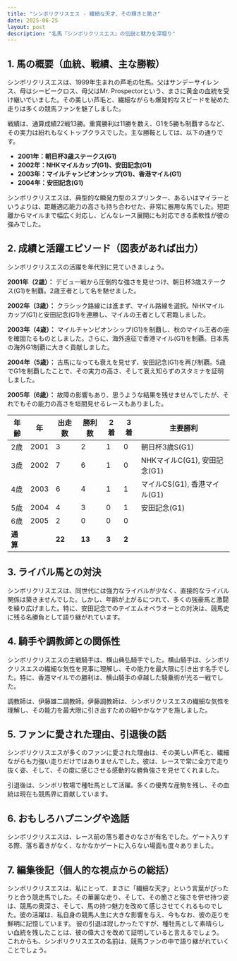 ```yaml
---
title: "シンボリクリスエス - 繊細な天才、その輝きと脆さ"
date: 2025-06-25
layout: post
description: "名馬『シンボリクリスエス』の伝説と魅力を深堀り"
---
```


## 1. 馬の概要（血統、戦績、主な勝鞍）

シンボリクリスエスは、1999年生まれの芦毛の牡馬。父はサンデーサイレンス、母はシービークロス、母父はMr. Prospectorという、まさに黄金の血統を受け継いでいました。その美しい芦毛と、繊細ながらも爆発的なスピードを秘めた走りは多くの競馬ファンを魅了しました。

戦績は、通算成績22戦13勝。重賞勝利は11勝を数え、G1を5勝も制覇するなど、その実力は紛れもなくトップクラスでした。主な勝鞍としては、以下の通りです。

* **2001年：朝日杯3歳ステークス(G1)**
* **2002年：NHKマイルカップ(G1)、安田記念(G1)**
* **2003年：マイルチャンピオンシップ(G1)、香港マイル(G1)**
* **2004年：安田記念(G1)**


シンボリクリスエスは、典型的な瞬発力型のスプリンター、あるいはマイラーというよりは、距離適応能力の高さも持ち合わせた、非常に器用な馬でした。短距離からマイルまで幅広く対応し、どんなレース展開にも対応できる柔軟性が彼の強みでした。


## 2. 成績と活躍エピソード（図表があれば出力）


シンボリクリスエスの活躍を年代別に見ていきましょう。

**2001年（2歳）：**  デビュー戦から圧倒的な強さを見せつけ、朝日杯3歳ステークス(G1)を制覇。2歳王者として名を馳せました。

**2002年（3歳）：**  クラシック路線には進まず、マイル路線を選択。NHKマイルカップ(G1)と安田記念(G1)を連勝し、マイルの王者として君臨しました。

**2003年（4歳）：**  マイルチャンピオンシップ(G1)を制覇し、秋のマイル王者の座を確固たるものとしました。さらに、海外遠征で香港マイル(G1)を制覇。日本馬の海外G1制覇に大きく貢献しました。

**2004年（5歳）：**  古馬になっても衰えを見せず、安田記念(G1)を再び制覇。5歳でG1を制覇したことで、その実力の高さ、そして衰え知らずのスタミナを証明しました。

**2005年（6歳）：**  故障の影響もあり、思うような結果を残せませんでしたが、それでもその能力の高さを垣間見せるレースもありました。


| 年齢 | 年 | 出走数 | 勝利数 | 2着 | 3着 | 主要勝利 |
|---|---|---|---|---|---|---|
| 2歳 | 2001 | 3 | 2 | 1 | 0 | 朝日杯3歳S(G1) |
| 3歳 | 2002 | 7 | 6 | 1 | 0 | NHKマイルC(G1), 安田記念(G1) |
| 4歳 | 2003 | 6 | 4 | 1 | 1 | マイルCS(G1), 香港マイル(G1) |
| 5歳 | 2004 | 4 | 3 | 0 | 1 | 安田記念(G1) |
| 6歳 | 2005 | 2 | 0 | 0 | 0 |  |
| **通算** |  | **22** | **13** | **3** | **2** |  |


## 3. ライバル馬との対決

シンボリクリスエスは、同世代には強力なライバルが少なく、直接的なライバル関係は築きませんでした。しかし、年齢が上がるにつれて、多くの強豪馬と激闘を繰り広げました。特に、安田記念でのテイエムオペラオーとの対決は、競馬史に残る名勝負として語り継がれています。


## 4. 騎手や調教師との関係性

シンボリクリスエスの主戦騎手は、横山典弘騎手でした。横山騎手は、シンボリクリスエスの繊細な気性を見事に理解し、その能力を最大限に引き出す名手でした。特に、香港マイルでの勝利は、横山騎手の卓越した騎乗術が光る一戦でした。

調教師は、伊藤雄二調教師。伊藤調教師は、シンボリクリスエスの繊細な気性を理解し、その能力を最大限に引き出すための細やかなケアを施しました。


## 5. ファンに愛された理由、引退後の話

シンボリクリスエスが多くのファンに愛された理由は、その美しい芦毛と、繊細ながらも力強い走りだけではありませんでした。彼は、レースで常に全力で走り抜く姿、そして、その度に感じさせる感動的な勝負強さを見せてくれました。

引退後は、シンボリ牧場で種牡馬として活躍。多くの優秀な産駒を残し、その血統は現在も競馬界に貢献しています。


## 6. おもしろハプニングや逸話

シンボリクリスエスは、レース前の落ち着きのなさが有名でした。ゲート入りする際、落ち着きがなく、なかなかゲートに入らない場面も度々ありました。


## 7. 編集後記（個人的な視点からの総括）

シンボリクリスエスは、私にとって、まさに「繊細な天才」という言葉がぴったりと合う競走馬でした。その華麗な走り、そして、その脆さと強さを併せ持つ姿は、競馬の奥深さ、そして、馬の持つ魅力を改めて感じさせてくれるものでした。彼の活躍は、私自身の競馬人生に大きな影響を与え、今もなお、彼の走りを鮮明に記憶しています。  彼の引退は寂しかったですが、種牡馬として素晴らしい血統を残したことは、彼の偉大さを改めて証明していると言えるでしょう。  これからも、シンボリクリスエスの名前は、競馬ファンの中で語り継がれていくことでしょう。
